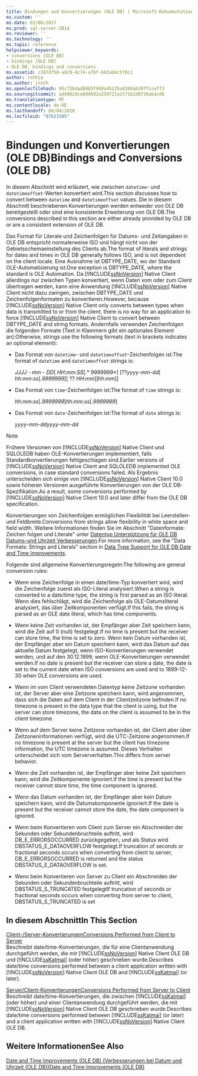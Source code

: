 ```yaml
---
title: Bindungen und Konvertierungen (OLE DB) | Microsoft-Dokumentation
ms.custom: ''
ms.date: 03/06/2017
ms.prod: sql-server-2014
ms.reviewer: ''
ms.technology: ''
ms.topic: reference
helpviewer_keywords:
- conversions [OLE DB]
- bindings [OLE DB]
- OLE DB, bindings and conversions
ms.assetid: c187df58-a8c8-4c74-a76f-663abbc5f0c1
author: rothja
ms.author: jroth
ms.openlocfilehash: 95c73bdad80b5f948a45235ad208ab307fcceff3
ms.sourcegitcommit: ad4d92dce894592a259721a1571b1d8736abacdb
ms.translationtype: MT
ms.contentlocale: de-DE
ms.lasthandoff: 08/04/2020
ms.locfileid: "87621505"
---
```

# <a name="bindings-and-conversions-ole-db"></a><span data-ttu-id="0dd07-102">Bindungen und Konvertierungen (OLE DB)</span><span class="sxs-lookup"><span data-stu-id="0dd07-102">Bindings and Conversions (OLE DB)</span></span>
  <span data-ttu-id="0dd07-103">In diesem Abschnitt wird erläutert, wie zwischen `datetime`- und `datetimeoffset`-Werten konvertiert wird.</span><span class="sxs-lookup"><span data-stu-id="0dd07-103">This section discusses how to convert between `datetime` and `datetimeoffset` values.</span></span> <span data-ttu-id="0dd07-104">Die in diesem Abschnitt beschriebenen Konvertierungen werden entweder von OLE DB bereitgestellt oder sind eine konsistente Erweiterung von OLE DB.</span><span class="sxs-lookup"><span data-stu-id="0dd07-104">The conversions described in this section are either already provided by OLE DB or are a consistent extension of OLE DB.</span></span>  
  
 <span data-ttu-id="0dd07-105">Das Format für Literale und Zeichenfolgen für Datums- und Zeitangaben in OLE DB entspricht normalerweise ISO und hängt nicht von der Gebietsschemaeinstellung des Clients ab.</span><span class="sxs-lookup"><span data-stu-id="0dd07-105">The format of literals and strings for dates and times in OLE DB generally follows ISO, and is not dependent on the client locale.</span></span> <span data-ttu-id="0dd07-106">Eine Ausnahme ist DBTYPE_DATE, wo der Standard OLE-Automatisierung ist.</span><span class="sxs-lookup"><span data-stu-id="0dd07-106">One exception is DBTYPE_DATE, where the standard is OLE Automation.</span></span> <span data-ttu-id="0dd07-107">Da [!INCLUDE[ssNoVersion](../../includes/ssnoversion-md.md)] Native Client allerdings nur zwischen Typen konvertiert, wenn Daten vom oder zum Client übertragen werden, kann eine Anwendung [!INCLUDE[ssNoVersion](../../includes/ssnoversion-md.md)] Native Client nicht dazu zwingen, zwischen DBTYPE_DATE und Zeichenfolgenformaten zu konvertieren.</span><span class="sxs-lookup"><span data-stu-id="0dd07-107">However, because [!INCLUDE[ssNoVersion](../../includes/ssnoversion-md.md)] Native Client only converts between types when data is transmitted to or from the client, there is no way for an application to force [!INCLUDE[ssNoVersion](../../includes/ssnoversion-md.md)] Native Client to convert between DBTYPE_DATE and string formats.</span></span> <span data-ttu-id="0dd07-108">Andernfalls verwenden Zeichenfolgen die folgenden Formate (Text in Klammern gibt ein optionales Element an):</span><span class="sxs-lookup"><span data-stu-id="0dd07-108">Otherwise, strings use the following formats (text in brackets indicates an optional element):</span></span>  
  
-   <span data-ttu-id="0dd07-109">Das Format von `datetime`- und `datetimeoffset`-Zeichenfolgen ist:</span><span class="sxs-lookup"><span data-stu-id="0dd07-109">The format of `datetime` and `datetimeoffset` strings is:</span></span>  
  
     <span data-ttu-id="0dd07-110">*JJJJ* - *mm* - *DD*[ *HH*:*mm*:*SS*[.\* 9999999\*] [??</span><span class="sxs-lookup"><span data-stu-id="0dd07-110">*yyyy*-*mm*-*dd*[ *hh*:*mm*:*ss*[.*9999999*][ ??</span></span> <span data-ttu-id="0dd07-111">*HH*:*mm*]]</span><span class="sxs-lookup"><span data-stu-id="0dd07-111">*hh*:*mm*]]</span></span>  
  
-   <span data-ttu-id="0dd07-112">Das Format von `time`-Zeichenfolgen ist:</span><span class="sxs-lookup"><span data-stu-id="0dd07-112">The format of `time` strings is:</span></span>  
  
     <span data-ttu-id="0dd07-113">*hh*:*mm*:*ss*[.*9999999*]</span><span class="sxs-lookup"><span data-stu-id="0dd07-113">*hh*:*mm*:*ss*[.*9999999*]</span></span>  
  
-   <span data-ttu-id="0dd07-114">Das Format von `date`-Zeichenfolgen ist:</span><span class="sxs-lookup"><span data-stu-id="0dd07-114">The format of `date` strings is:</span></span>  
  
     <span data-ttu-id="0dd07-115">*yyyy*-*mm*-*dd*</span><span class="sxs-lookup"><span data-stu-id="0dd07-115">*yyyy*-*mm*-*dd*</span></span>  
  
> [!NOTE]  
>  <span data-ttu-id="0dd07-116">Frühere Versionen von [!INCLUDE[ssNoVersion](../../includes/ssnoversion-md.md)] Native Client und SQLOLEDB haben OLE-Konvertierungen implementiert, falls Standardkonvertierungen fehlgeschlagen sind.</span><span class="sxs-lookup"><span data-stu-id="0dd07-116">Earlier versions of [!INCLUDE[ssNoVersion](../../includes/ssnoversion-md.md)] Native Client and SQLOLEDB implemented OLE conversions, in case standard conversions failed.</span></span> <span data-ttu-id="0dd07-117">Als Ergebnis unterscheiden sich einige von [!INCLUDE[ssNoVersion](../../includes/ssnoversion-md.md)] Native Client 10.0 sowie höheren Versionen ausgeführte Konvertierungen von der OLE DB-Spezifikation.</span><span class="sxs-lookup"><span data-stu-id="0dd07-117">As a result, some conversions performed by [!INCLUDE[ssNoVersion](../../includes/ssnoversion-md.md)] Native Client 10.0 and later differ from the OLE DB specification.</span></span>  
  
 <span data-ttu-id="0dd07-118">Konvertierungen von Zeichenfolgen ermöglichen Flexibilität bei Leerstellen- und Feldbreite.</span><span class="sxs-lookup"><span data-stu-id="0dd07-118">Conversions from strings allow flexibility in white space and field width.</span></span> <span data-ttu-id="0dd07-119">Weitere Informationen finden Sie im Abschnitt "Datenformate: Zeichen folgen und Literale" unter [Datentyp Unterstützung für OLE DB Datums-und Uhrzeit Verbesserungen](data-type-support-for-ole-db-date-and-time-improvements.md).</span><span class="sxs-lookup"><span data-stu-id="0dd07-119">For more information, see the "Data Formats: Strings and Literals" section in [Data Type Support for OLE DB Date and Time Improvements](data-type-support-for-ole-db-date-and-time-improvements.md).</span></span>  
  
 <span data-ttu-id="0dd07-120">Folgende sind allgemeine Konvertierungsregeln:</span><span class="sxs-lookup"><span data-stu-id="0dd07-120">The following are general conversion rules:</span></span>  
  
-   <span data-ttu-id="0dd07-121">Wenn eine Zeichenfolge in einen date/time-Typ konvertiert wird, wird die Zeichenfolge zuerst als ISO-Literal analysiert.</span><span class="sxs-lookup"><span data-stu-id="0dd07-121">When a string is converted to a date/time type, the string is first parsed as an ISO literal.</span></span> <span data-ttu-id="0dd07-122">Wenn dies fehlschlägt, wird die Zeichenfolge als OLE-Datumsliteral analysiert, das über Zeitkomponenten verfügt.</span><span class="sxs-lookup"><span data-stu-id="0dd07-122">If this fails, the string is parsed as an OLE date literal, which has time components.</span></span>  
  
-   <span data-ttu-id="0dd07-123">Wenn keine Zeit vorhanden ist, der Empfänger aber Zeit speichern kann, wird die Zeit auf 0 (null) festgelegt.</span><span class="sxs-lookup"><span data-stu-id="0dd07-123">If no time is present but the receiver can store time, the time is set to zero.</span></span> <span data-ttu-id="0dd07-124">Wenn kein Datum vorhanden ist, der Empfänger aber ein Datum speichern kann, wird das Datum auf das aktuelle Datum festgelegt, wenn ISO-Konvertierungen verwendet werden, und auf den 30.12.1899, wenn OLE-Konvertierungen verwendet werden.</span><span class="sxs-lookup"><span data-stu-id="0dd07-124">If no date is present but the receiver can store a date, the date is set to the current date when ISO conversions are used and to 1899-12-30 when OLE conversions are used.</span></span>  
  
-   <span data-ttu-id="0dd07-125">Wenn im vom Client verwendeten Datentyp keine Zeitzone vorhanden ist, der Server aber eine Zeitzone speichern kann, wird angenommen, dass sich die Daten auf dem Client in der Clientzeitzone befinden.</span><span class="sxs-lookup"><span data-stu-id="0dd07-125">If no timezone is present in the data type that the client is using, but the server can store timezone, the data on the client is assumed to be in the client timezone.</span></span>  
  
-   <span data-ttu-id="0dd07-126">Wenn auf dem Server keine Zeitzone vorhanden ist, der Client aber über Zeitzoneninformationen verfügt, wird die UTC-Zeitzone angenommen.</span><span class="sxs-lookup"><span data-stu-id="0dd07-126">If no timezone is present at the server but the client has timezone information, the UTC timezone is assumed.</span></span> <span data-ttu-id="0dd07-127">Dieses Verhalten unterscheidet sich vom Serververhalten.</span><span class="sxs-lookup"><span data-stu-id="0dd07-127">This differs from server behavior.</span></span>  
  
-   <span data-ttu-id="0dd07-128">Wenn die Zeit vorhanden ist, der Empfänger aber keine Zeit speichern kann, wird die Zeitkomponente ignoriert.</span><span class="sxs-lookup"><span data-stu-id="0dd07-128">If the time is present but the receiver cannot store time, the time component is ignored.</span></span>  
  
-   <span data-ttu-id="0dd07-129">Wenn das Datum vorhanden ist, der Empfänger aber kein Datum speichern kann, wird die Datumskomponente ignoriert.</span><span class="sxs-lookup"><span data-stu-id="0dd07-129">If the date is present but the receiver cannot store the date, the date component is ignored.</span></span>  
  
-   <span data-ttu-id="0dd07-130">Wenn beim Konvertieren vom Client zum Server ein Abschneiden der Sekunden oder Sekundenbruchteile auftritt, wird DB_E_ERRORSOCCURRED zurückgegeben, und als Status wird DBSTATUS_E_DATAOVERFLOW festgelegt.</span><span class="sxs-lookup"><span data-stu-id="0dd07-130">If truncation of seconds or fractional seconds occurs when converting from client to server, DB_E_ERRORSOCCURRED is returned and the status DBSTATUS_E_DATAOVERFLOW is set.</span></span>  
  
-   <span data-ttu-id="0dd07-131">Wenn beim Konvertieren von Server zu Client ein Abschneiden der Sekunden oder Sekundenbruchteile auftritt, wird DBSTATUS_S_TRUNCATED festgelegt</span><span class="sxs-lookup"><span data-stu-id="0dd07-131">If truncation of seconds or fractional seconds occurs when converting from server to client, DBSTATUS_S_TRUNCATED is set</span></span>  
  
## <a name="in-this-section"></a><span data-ttu-id="0dd07-132">In diesem Abschnitt</span><span class="sxs-lookup"><span data-stu-id="0dd07-132">In This Section</span></span>  
 [<span data-ttu-id="0dd07-133">Client-/Server-Konvertierungen</span><span class="sxs-lookup"><span data-stu-id="0dd07-133">Conversions Performed from Client to Server</span></span>](conversions-performed-from-client-to-server.md)  
 <span data-ttu-id="0dd07-134">Beschreibt date/time-Konvertierungen, die für eine Clientanwendung durchgeführt werden, die mit [!INCLUDE[ssNoVersion](../../includes/ssnoversion-md.md)] Native Client OLE DB und [!INCLUDE[ssKatmai](../../includes/sskatmai-md.md)] (oder höher) geschrieben wurde.</span><span class="sxs-lookup"><span data-stu-id="0dd07-134">Describes date/time conversions performed between a client application written with [!INCLUDE[ssNoVersion](../../includes/ssnoversion-md.md)] Native Client OLE DB and [!INCLUDE[ssKatmai](../../includes/sskatmai-md.md)] (or later).</span></span>  
  
 [<span data-ttu-id="0dd07-135">Server/Client-Konvertierungen</span><span class="sxs-lookup"><span data-stu-id="0dd07-135">Conversions Performed from Server to Client</span></span>](conversions-performed-from-server-to-client.md)  
 <span data-ttu-id="0dd07-136">Beschreibt date/time-Konvertierungen, die zwischen [!INCLUDE[ssKatmai](../../includes/sskatmai-md.md)] (oder höher) und einer Clientanwendung durchgeführt werden, die mit [!INCLUDE[ssNoVersion](../../includes/ssnoversion-md.md)] Native Client OLE DB geschrieben wurde.</span><span class="sxs-lookup"><span data-stu-id="0dd07-136">Describes date/time conversions performed between [!INCLUDE[ssKatmai](../../includes/sskatmai-md.md)] (or later) and a client application written with [!INCLUDE[ssNoVersion](../../includes/ssnoversion-md.md)] Native Client OLE DB.</span></span>  
  
## <a name="see-also"></a><span data-ttu-id="0dd07-137">Weitere Informationen</span><span class="sxs-lookup"><span data-stu-id="0dd07-137">See Also</span></span>  
 [<span data-ttu-id="0dd07-138">Date and Time Improvements &#40;OLE DB&#41; (Verbesserungen bei Datum und Uhrzeit &#40;OLE DB&#41;)</span><span class="sxs-lookup"><span data-stu-id="0dd07-138">Date and Time Improvements &#40;OLE DB&#41;</span></span>](date-and-time-improvements-ole-db.md)  
  
  
